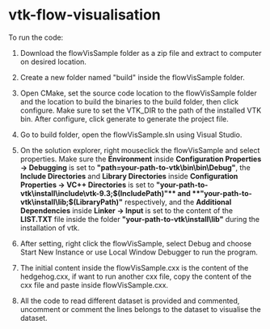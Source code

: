 # vtk-flow-visualisation
 
To run the code:
1. Download the flowVisSample folder as a zip file and extract to computer on desired location.

2. Create a new folder named "build" inside the flowVisSample folder.

3. Open CMake, set the source code location to the flowVisSample folder and the location to build the binaries to the build folder, then click configure. Make sure to set the VTK_DIR to the path of the installed VTK bin. After configure, click generate to generate the project file.

4. Go to build folder, open the flowVisSample.sln using Visual Studio.

5. On the solution explorer, right mouseclick the flowVisSample and select properties. Make sure the **Environment** inside **Configuration Properties -> Debugging** is set to **"path=your-path-to-vtk\bin\bin\Debug"**, the **Include Directories** and **Library Directories** inside **Configuration Properties -> VC++ Directories** is set to **"your-path-to-vtk\install\include\vtk-9.3;$(IncludePath)"** and **"your-path-to-vtk\install\lib;$(LibraryPath)"** respectively, and the **Additional Dependencies** inside **Linker -> Input** is set to the content of the **LIST.TXT** file inside the folder **"your-path-to-vtk\install\lib"** during the installation of vtk.

6. After setting, right click the flowVisSample, select Debug and choose Start New Instance or use Local Window Debugger to run the program.

7. The initial content inside the flowVisSample.cxx is the content of the hedgehog.cxx, if want to run another cxx file, copy the content of the cxx file and paste inside flowVisSample.cxx.

8. All the code to read different dataset is provided and commented, uncomment or comment the lines belongs to the dataset to visualise the dataset.
